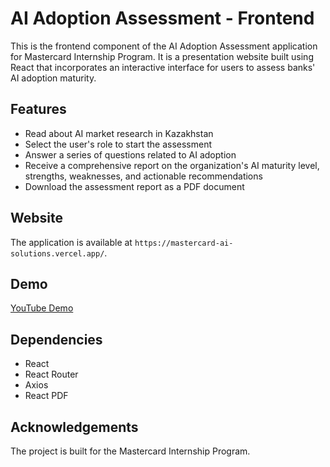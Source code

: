 # AI Adoption Assessment - Frontend

This is the frontend component of the AI Adoption Assessment application for Mastercard Internship Program. It is a presentation website built using React that incorporates an interactive interface for users to assess banks' AI adoption maturity.


## Features

- Read about AI market research in Kazakhstan
- Select the user's role to start the assessment
- Answer a series of questions related to AI adoption
- Receive a comprehensive report on the organization's AI maturity level, strengths, weaknesses, and actionable recommendations
- Download the assessment report as a PDF document

## Website

The application is available at `https://mastercard-ai-solutions.vercel.app/`.

## Demo

[YouTube Demo]()

## Dependencies

- React
- React Router
- Axios
- React PDF

## Acknowledgements

The project is built for the Mastercard Internship Program.
